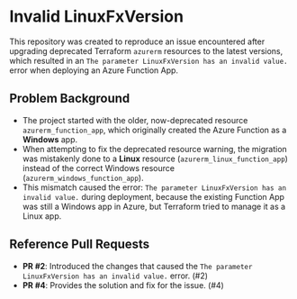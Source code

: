 # Invalid LinuxFxVersion

This repository was created to reproduce an issue encountered after upgrading deprecated Terraform `azurerm` resources to the latest versions, which resulted in an `The parameter LinuxFxVersion has an invalid value.` error when deploying an Azure Function App.

## Problem Background

- The project started with the older, now-deprecated resource `azurerm_function_app`, which originally created the Azure Function as a **Windows** app.
- When attempting to fix the deprecated resource warning, the migration was mistakenly done to a **Linux** resource (`azurerm_linux_function_app`) instead of the correct Windows resource (`azurerm_windows_function_app`).
- This mismatch caused the error: `The parameter LinuxFxVersion has an invalid value.` during deployment, because the existing Function App was still a Windows app in Azure, but Terraform tried to manage it as a Linux app.

## Reference Pull Requests

- **PR #2**: Introduced the changes that caused the `The parameter LinuxFxVersion has an invalid value.` error. (#2)
- **PR #4**: Provides the solution and fix for the issue. (#4)
